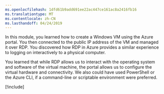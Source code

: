 ```yaml
---
ms.openlocfilehash: 1dfd61b9add691ee22ac447ce161ac8a2416fb16
ms.translationtype: MT
ms.contentlocale: zh-CN
ms.lasthandoff: 04/24/2019
---
```

In this module, you learned how to create a Windows VM using the Azure portal. You then connected to the public IP address of the VM and managed it over RDP. You discovered how RDP in Azure provides a similar experience to logging on interactively to a physical computer.

You learned that while RDP allows us to interact with the operating system and software of the virtual machine, the portal allows us to configure the virtual hardware and connectivity. We also could have used PowerShell or the Azure CLI, if a command-line or scriptable environment were preferred.

<!-- Cleanup sandbox -->
[!include[](../../../includes/azure-sandbox-cleanup.md)]
